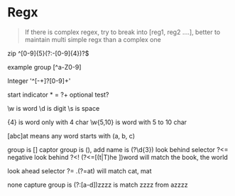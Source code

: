 # Regx

> If there is complex regex, try to break into [reg1, reg2 ....], better to maintain multi simple regx than a complex one


zip
^[0-9]{5}(?:-[0-9]{4})?$

example group
[^a-Z0-9]

Integer
'^[\-\+]?[0-9]+'

start indicator *  = ?+
optional test?

\w is word
\d is digit
\s is space

{4} is word only with 4 char
\w{5,10} is word with 5 to 10 char

[abc]at means any word starts with (a, b, c)

group is []
captor group is (), add name is (?<groupname>\d{3})
look behind selector ?<=
negative look behind  ?<!
(?<=[(t|T)he ])word will match the book, the world

look ahead selector ?=
.(?=at) will match cat, mat

none capture group is (?:[a-d])zzzz is match zzzz from azzzz